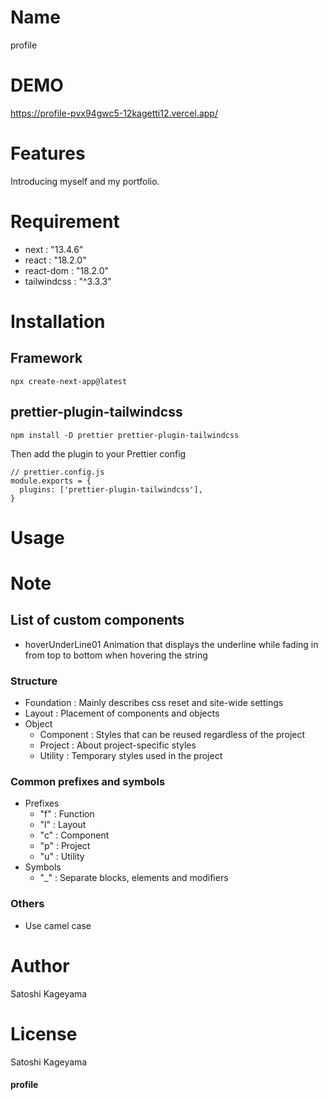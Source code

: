 # Name

profile

# DEMO

https://profile-pvx94gwc5-12kagetti12.vercel.app/

# Features

Introducing myself and my portfolio.

# Requirement

- next : "13.4.6"
- react : "18.2.0"
- react-dom : "18.2.0"
- tailwindcss : "^3.3.3"

# Installation

## Framework

```
npx create-next-app@latest
```

## prettier-plugin-tailwindcss

```
npm install -D prettier prettier-plugin-tailwindcss
```

Then add the plugin to your Prettier config

```
// prettier.config.js
module.exports = {
  plugins: ['prettier-plugin-tailwindcss'],
}
```

# Usage

# Note

## List of custom components

- hoverUnderLine01
  Animation that displays the underline while fading in from top to bottom when hovering the string

### Structure

- Foundation : Mainly describes css reset and site-wide settings
- Layout : Placement of components and objects
- Object
  - Component : Styles that can be reused regardless of the project
  - Project : About project-specific styles
  - Utility : Temporary styles used in the project

### Common prefixes and symbols

- Prefixes
  - "f" : Function
  - "l" : Layout
  - "c" : Component
  - "p" : Project
  - "u" : Utility
- Symbols
  - "\_" : Separate blocks, elements and modifiers

### Others

- Use camel case

# Author

Satoshi Kageyama

# License

Satoshi Kageyama

#### profile
